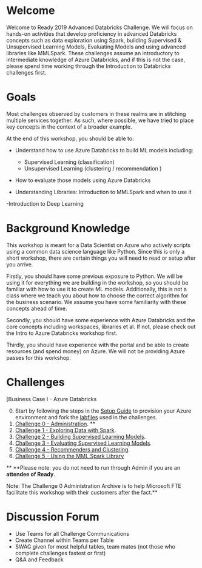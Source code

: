 # Welcome

Welcome to Ready 2019 Advanced Databricks Challenge. We will focus on hands-on activities that develop proficiency in advanced Databricks concepts such as data exploration using Spark, building Supervised & Unsupervised Learning Models, Evaluating Models and using advanced libraries like MMLSpark. These challenges assume an introductory to intermediate knowledge of Azure Databricks, and if this is not the case, please spend time working through the Introduction to Databricks challenges first.

# Goals

Most challenges observed by customers in these realms are in stitching multiple services together. As such, where possible, we have tried to place key concepts in the context of a broader example. 

At the end of this workshop, you should be able to:

- Understand how to use Azure Databricks to build ML models including:
	- Supervised Learning (classification)
  	- Unsupervised Learning (clustering / recommendation )
- How to evaluate those models using Azure Databricks

- Understanding Libraries: Introduction to MMLSpark and when to use it

-Introduction to Deep Learning

# Background Knowledge

This workshop is meant for a Data Scientist on Azure who actively scripts using a common data science language like Python. Since this is only a short workshop, there are certain things you will need to read or setup after you arrive.

Firstly, you should have some previous exposure to Python. We will be using it for everything we are building in the workshop, so you should be familiar with how to use it to create ML models. Additionally, this is not a class where we teach you about how to choose the correct algorithm for the business scenario. We assume you have some familiarity with these concepts ahead of time.

Secondly, you should have some experience with Azure Databricks and the core concepts including workspaces, libraries et al. If not, please check out the Intro to Azure Databricks workshop first.

Thirdly, you should have experience with the portal and be able to create resources (and spend money) on Azure. We will not be providing Azure passes for this workshop.

 

# Challenges


[Business Case I - Azure Databricks


0. Start by following the steps in the [Setup Guide](Setup.pdf) to provision your Azure environment and fork the [labfiles](DatabricksMLAdvanced.zip) used in the challenges.
0. [Challenge 0 - Administration](administration.dbc). **
1. [Challenge 1 - Exploring Data with Spark](Lab%201%20-%20Exploring%20Data%20with%20Spark.pdf).
2. [Challenge 2 - Building Supervised Learning Models](Lab%202%20-%20Building%20Supervised%20Learning%20Models.pdf).
3. [Challenge 3 - Evaluating Supervised Learning Models](Lab%203%20-%20Evaluating%20Supervised%20Learning%20Models.pdf).
4. [Challenge 4 - Recommenders and Clustering](Lab%204%20-%20Recommenders%20and%20Clustering.pdf). 
5. [Challenge 5 - Using the MML Spark Library](Lab%205%20-%20Using%20the%20MML%20Spark%20Library.pdf)

  ** **Please note: you do not need to run through Admin if you are an **attendee of Ready**. 
  
 Note: The Challenge 0 Administration Archive is to help Microsoft FTE facilitate this workshop with their customers after the fact.**



# Discussion Forum

  
  -  Use Teams for all Challenge Communications
  -  Create Channel within Teams per Table
  -  SWAG given for most helpful tables, team mates (not those who complete challenges fastest or first)
  -  Q&A and Feedback 


